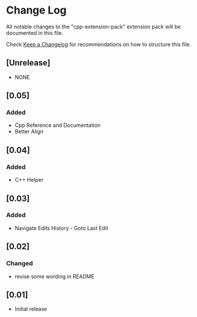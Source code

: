 # Change Log

All notable changes to the "cpp-extension-pack" extension pack will be documented in this file.

Check [Keep a Changelog](http://keepachangelog.com/) for recommendations on how to structure this file.

## [Unrelease]

- NONE

## [0.05]

### Added

- Cpp Reference and Documentation
- Better Align

## [0.04]

### Added

- C++ Helper

## [0.03]

### Added

- Navigate Edits History - Goto Last Edit

## [0.02]

### Changed

- revise some wording in README

## [0.01]

- Initial release
